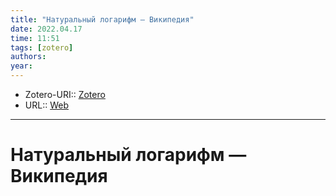 ```yaml
---
title: "Натуральный логарифм — Википедия"
date: 2022.04.17
time: 11:51
tags: [zotero]
authors: 
year: 
---
```


- Zotero-URI:: [Zotero](zotero://select/items/@NaturalnyyLogarifmVikipediya)
- URL:: [Web](https://ru.wikipedia.org/wiki/%D0%9D%D0%B0%D1%82%D1%83%D1%80%D0%B0%D0%BB%D1%8C%D0%BD%D1%8B%D0%B9_%D0%BB%D0%BE%D0%B3%D0%B0%D1%80%D0%B8%D1%84%D0%BC)

---

# Натуральный логарифм — Википедия

